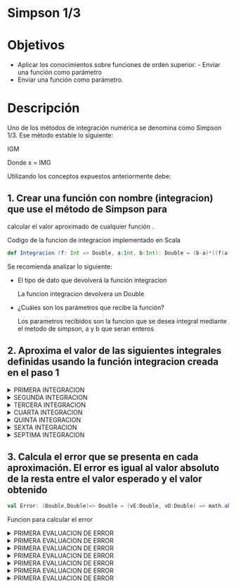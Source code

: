 # Simpson 1/3
# Objetivos
 - Aplicar los conocimientos sobre funciones de orden superior. - Enviar una función como parámetro
 - Enviar una función como parámetro.
# Descripción
Uno de los métodos de integración numérica se denomina como Simpson 1/3. Ese
método estable lo siguiente:

IGM

Donde x = IMG

Utilizando los conceptos expuestos anteriormente debe:

## 1. Crear una función con nombre (integracion) que use el método de Simpson para

calcular el valor aproximado de cualquier función . 

Codigo de la funcion de integracion implementado en Scala

```Scala
def Integracion (f: Int => Double, a:Int, b:Int): Double = (b-a)*((f(a)+4*f((a+b)/(2))+f(b))/6)
```

Se recomienda analizar lo siguiente:

- El tipo de dato que devolverá la función integracion
   
   La funcion integracion devolvera un Double
   
- ¿Cuáles son los parámetros que recibe la función?
   
   Los parametros recibidos son la funcion que se desea integral mediante el metodo de simpson, a y b que seran enteros

## 2. Aproxima el valor de las siguientes integrales definidas usando la función integracion creada en el paso 1

<details>
 
<summary> PRIMERA INTEGRACION </summary>

IGM

Foto de ecuacion a realizar

Codigo de la funcion implementada en Scala

```Scala
def funInt1 (x:Int): Double = -math.pow(x,2)+8*x-12
```

Codigo utilizando la funcion de integracion

```Scala
Integracion(funInt1,3,5)
```

Resultado

```
7.33333333
```

</details>

<details>
 
<summary> SEGUNDA INTEGRACION </summary>

IGM

Foto de ecuacion a realizar

Codigo de la funcion implementada en Scala

```Scala
def funInt2 (x:Int): Double = 3*math.pow(x,2)
```

Codigo utilizando la funcion de integracion

```Scala
Integracion(funInt2,0,2)
```

Resultado

```
7.33333333
```

</details>

<details>
 
<summary> TERCERA INTEGRACION </summary>

IGM

Foto de ecuacion a realizar

Codigo de la funcion implementada en Scala

```Scala
def funInt3 (x:Int): Double = x+2*math.pow(x,2)-math.pow(x,3)+5*math.pow(x,4)
```

Codigo utilizando la funcion de integracion

```Scala
Integracion(funInt3,-1,1)
```

Resultado

```
7.33333333
```

</details>

<details>
 
<summary> CUARTA INTEGRACION </summary>

IGM

Foto de ecuacion a realizar

Codigo de la funcion implementada en Scala

```Scala
def funInt4 (x:Int): Double = (2*x+1)/(math.pow(x,2)+x)
```

Codigo utilizando la funcion de integracion

```Scala
Integracion(funInt4,1,2)
```

Resultado

```
7.33333333
```

</details>

<details>
 
<summary> QUINTA INTEGRACION </summary>

IGM

Foto de ecuacion a realizar

Codigo de la funcion implementada en Scala

```Scala
def funInt5 (x:Int): Double = -math.exp(x)
```

Codigo utilizando la funcion de integracion

```Scala
Integracion(funInt5,0,1)
```

Resultado

```
7.33333333
```

</details>

<details>
 
<summary> SEXTA INTEGRACION </summary>

IGM

Foto de ecuacion a realizar

Codigo de la funcion implementada en Scala

```Scala
def funInt6 (x:Int): Double = (1)/(math.sqrt(x-1))
```

Codigo utilizando la funcion de integracion

```Scala
Integracion(funInt6,2,3)
```

Resultado

```
7.33333333
```
</details>

<details>
 
<summary> SEPTIMA INTEGRACION </summary>

IGM

Foto de ecuacion a realizar

Codigo de la funcion implementada en Scala

```Scala
def funInt7 (x:Int): Double = (1)/(1+math.pow(x,2))
```

Codigo utilizando la funcion de integracion

```Scala
Integracion(funInt7,0,1)
```

Resultado

```
0.9166666
```

</details>

## 3. Calcula el error que se presenta en cada aproximación. El error es igual al valor absoluto de la resta entre el valor esperado y el valor obtenido 


```Scala
val Error: (Double,Double)=> Double = (vE:Double, vO:Double) => math.abs(vE - vO)
```

Funcion para calcular el error 

<details>
 
<summary> PRIMERA EVALUACION DE ERROR </summary>

```Scala
def funInt1 (x:Int): Double = -math.pow(x,2)+8*x-12
```

Codigo de la funcion implementada en Scala

```Scala
Error(Integracion(funInt1,3,5),7.33)
```

Codigo del marguen de error

Resultado

```
7.33333333
```

</details>

<details>
 
<summary> PRIMERA EVALUACION DE ERROR </summary>

```Scala
def funInt1 (x:Int): Double = -math.pow(x,2)+8*x-12
```

Codigo de la funcion implementada en Scala

```Scala
Error(Integracion(funInt1,3,5),7.33)
```

Codigo del marguen de error

Resultado

```
7.33333333
```

</details>

<details>
 
<summary> PRIMERA EVALUACION DE ERROR </summary>

```Scala
def funInt1 (x:Int): Double = -math.pow(x,2)+8*x-12
```

Codigo de la funcion implementada en Scala

```Scala
Error(Integracion(funInt1,3,5),7.33)
```

Codigo del marguen de error

Resultado

```
7.33333333
```

</details>

<details>
 
<summary> PRIMERA EVALUACION DE ERROR </summary>

```Scala
def funInt1 (x:Int): Double = -math.pow(x,2)+8*x-12
```

Codigo de la funcion implementada en Scala

```Scala
Error(Integracion(funInt1,3,5),7.33)
```

Codigo del marguen de error

Resultado

```
7.33333333
```
</details>

<details>
 
<summary> PRIMERA EVALUACION DE ERROR </summary>

```Scala
def funInt1 (x:Int): Double = -math.pow(x,2)+8*x-12
```

Codigo de la funcion implementada en Scala

```Scala
Error(Integracion(funInt1,3,5),7.33)
```

Codigo del marguen de error

Resultado

```
7.33333333
```

</details>

<details>
 
<summary> PRIMERA EVALUACION DE ERROR </summary>

```Scala
def funInt1 (x:Int): Double = -math.pow(x,2)+8*x-12
```

Codigo de la funcion implementada en Scala

```Scala
Error(Integracion(funInt1,3,5),7.33)
```

Codigo del marguen de error

Resultado

```
7.33333333
```

</details>

<details>
 
<summary> PRIMERA EVALUACION DE ERROR </summary>

```Scala
def funInt1 (x:Int): Double = -math.pow(x,2)+8*x-12
```

Codigo de la funcion implementada en Scala

```Scala
Error(Integracion(funInt1,3,5),7.33)
```

Codigo del marguen de error

Resultado

```
7.33333333
```

</details>
